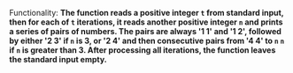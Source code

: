 Functionality: **The function reads a positive integer `t` from standard input, then for each of `t` iterations, it reads another positive integer `n` and prints a series of pairs of numbers. The pairs are always '1 1' and '1 2', followed by either '2 3' if `n` is 3, or '2 4' and then consecutive pairs from '4 4' to `n` `n` if `n` is greater than 3. After processing all iterations, the function leaves the standard input empty.**